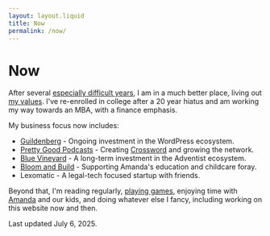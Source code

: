 ```yaml
---
layout: layout.liquid
title: Now
permalink: /now/
---
```


# Now
 

After several <a href="/blog/loss-and-sorrow/">especially difficult years</a>, I am in a much better place, living out <a href="/values/">my values</a>. I've re-enrolled in college after a 20 year hiatus and am working my way towards an MBA, with a finance emphasis.

My business focus now includes:


* <a href="https://guildenberg.com">Guildenberg</a> - Ongoing investment in the WordPress ecosystem.
* <a href="http://prettygood.fm">Pretty Good Podcasts</a> - Creating <a href="https://crossword.fm">Crossword</a> and growing the network.
* <a href="https://bluevineyard.com">Blue Vineyard</a> - A long-term investment in the Adventist ecosystem.
* <a href="https://bloomandbuild.kids">Bloom and Build</a> - Supporting Amanda's education and childcare foray.
* Lexomatic - A legal-tech focused startup with friends.

Beyond that, I'm reading regularly, <a href="/games/">playing games</a>, enjoying time with <a href="https://amandamacumber.me/">Amanda</a> and our kids, and doing whatever else I fancy, including working on this website now and then.

Last updated July 6, 2025. 